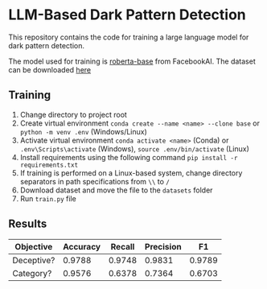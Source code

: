 # LLM-Based Dark Pattern Detection
This repository contains the code for training a large language model for dark pattern detection.

The model used for training is [roberta-base](https://huggingface.co/FacebookAI/roberta-base) from FacebookAI. The dataset can be downloaded [here](https://www.kaggle.com/datasets/krishuppal/dark-patterns)

## Training
1. Change directory to project root
2. Create virtual environment
   `conda create --name <name> --clone base` or `python -m venv .env` (Windows/Linux)
4. Activate virtual environment
   `conda activate <name>` (Conda) or `.env\Scripts\activate` (Windows), `source .env/bin/activate` (Linux)
5. Install requirements using the following command
`pip install -r requirements.txt`
6. If training is performed on a Linux-based system, change directory separators in path specifications from `\\` to `/`
7. Download dataset and move the file to the `datasets` folder
8. Run `train.py` file


## Results
| Objective | Accuracy | Recall | Precision | F1 |
|-------|-------|-------|-------|-------|
| Deceptive? | 0.9788 | 0.9748 | 0.9831 | 0.9789 |
| Category?  | 0.9576 | 0.6378 | 0.7364 | 0.6703 |
